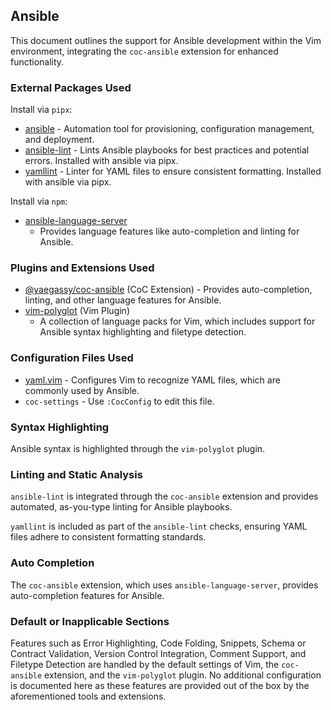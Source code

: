 <!-- TODO: Investigate potential ALE fixers for Ansible. -->
## Ansible

This document outlines the support for Ansible development within the Vim
environment, integrating the `coc-ansible` extension for enhanced
functionality.

### External Packages Used

Install via `pipx`:
* [ansible](https://www.ansible.com/) - Automation tool for provisioning,
    configuration management, and deployment.
* [ansible-lint](https://github.com/ansible-community/ansible-lint) - Lints
    Ansible playbooks for best practices and potential errors. Installed with
    ansible via pipx.
* [yamllint](https://github.com/adrienverge/yamllint) - Linter for YAML files
    to ensure consistent formatting. Installed with ansible via pipx.

Install via `npm`:
* [ansible-language-server](https://github.com/ansible/ansible-language-server)
    - Provides language features like auto-completion and linting for Ansible.

### Plugins and Extensions Used

* [@yaegassy/coc-ansible](https://github.com/yaegassy/coc-ansible) (CoC
    Extension) - Provides auto-completion, linting, and other language features
    for Ansible.
* [vim-polyglot](https://github.com/sheerun/vim-polyglot) (Vim Plugin)
    - A collection of language packs for Vim, which includes support for
    Ansible syntax highlighting and filetype detection.

### Configuration Files Used

* [yaml.vim](/vim/pack/settings/start/settings/ftplugin/yaml.vim) - Configures
    Vim to recognize YAML files, which are commonly used by Ansible.
* `coc-settings` - Use `:CocConfig` to edit this file.

### Syntax Highlighting

Ansible syntax is highlighted through the `vim-polyglot` plugin.

### Linting and Static Analysis

`ansible-lint` is integrated through the `coc-ansible` extension and provides
automated, as-you-type linting for Ansible playbooks.

`yamllint` is included as part of the `ansible-lint` checks, ensuring YAML
files adhere to consistent formatting standards.

### Auto Completion

The `coc-ansible` extension, which uses `ansible-language-server`, provides
auto-completion features for Ansible.

### Default or Inapplicable Sections

Features such as Error Highlighting, Code Folding, Snippets, Schema or
Contract Validation, Version Control Integration, Comment Support, and
Filetype Detection are handled by the default settings of Vim, the
`coc-ansible` extension, and the `vim-polyglot` plugin. No additional
configuration is documented here as these features are provided out of the box
by the aforementioned tools and extensions.
